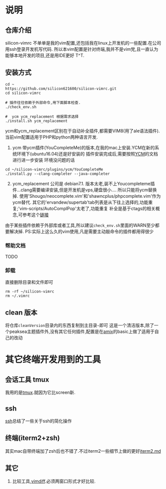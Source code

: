# 说明

## 仓库介绍

silicon-vimrc 不单单是我的vim配置,还包括我在linux上开发机的一些配置.在公司用ssh登录开发机写代码.
所以本vim配置是针对终端,我并不是vim党,且一直认为能够本地开发的项目,还是用IDE更好 T^T.

## 安装方式
    
```
cd ~
https://github.com/silicon621600/silicon-vimrc.git
cd silicon-vimrc

# 插件往往依赖于外部命令,用下面脚本检查.
./check_env.sh

#  ycm ycm_replacement 根据需求选择 
./install.sh ycm_replacement
```

ycm和ycm_replacement区别在于自动补全插件,都需要VIM8(用了ale语法插件).
当前vim配置适用于PHP和python两种语言开发.
     
1. ycm
  带ycm插件(YouCompleteMe)的版本,在我的mac上安装.YCM在新的系统环境下(ubuntu16.04)还是好安装的
  插件安装完成后,需要按照[YCM](https://github.com/Valloric/YouCompleteMe)的文档进行进一步安装
  环境没问题的话
  ```
  cd ~/silicon-vimrc/plugins/ycm/YouCompleteMe
  ./install.py --clang-completer --java-completer
  ```
  
2. ycm_replacement
  公司是 debian7.1. 版本太老,装不上Youcompleteme插件...clang需要编译安装,但是开发机是vps,硬盘很小....
  所以只能将ycm替换掉.
  使用'Shougo/neocomplete.vim'和'shawncplus/phpcomplete.vim'作为ycm替代.
  其它的'ervandew/supertab'tab列表是从下往上选择的,功能重复;'vim-scripts/AutoComplPop'太老了,功能重复
  补全是基于ctags的相关概念,可参考这个[链接](https://github.com/shawncplus/phpcomplete.vim/blob/master/GUIDE.md)
    
由于某些插件依赖于外部库或者工具,所以建议`check_env.sh`里面的WARN至少都要解决掉.
PS:实际上这么久的vim使用,凡是需要主动敲命令的插件都用得很少

### 帮助文档
TODO

### 卸载
直接删除目录和文件即可
```
rm -rf ~/silicon-vimrc
rm ~/.vimrc
```

## clean 版本

  将仓库`cleanVersion`目录内的东西复制到主目录`~`即可
  这是一个清洁版本,除了一个peaksea主题插件外,没有其它任何插件,配置是在[amix](https://github.com/amix/vimrc)的basic上做了适用于自己的改动

    
# 其它终端开发用到的工具
    

## 会话工具 tmux
我用的是[tmux](note/tmux.md).就因为它比screen新.

## ssh
[ssh](note/ssh.md)总结了一些关于ssh的简化操作

## 终端(iterm2+zsh)
其实mac自带终端加了zsh后也不错了.不过iterm2一些细节上做的更好[iterm2.md](note/iterm2.md)

## 其它
1. 比较工具,[vimdiff](note/diff.md).必须两窗口形式才好比较.



